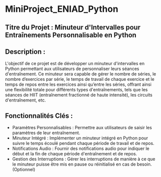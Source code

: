 # MiniProject_ENIAD_Python

## Titre du Projet : Minuteur d'Intervalles pour Entraînements Personnalisable en Python

## Description :
L'objectif de ce projet est de développer un minuteur d'intervalles en Python permettant aux
utilisateurs de personnaliser leurs séances d'entraînement. Ce minuteur sera capable de gérer le
nombre de séries, le nombre d’exercices par série, le temps de travail de chaque exercice et le
temps de repos entre les exercices ainsi qu’entre les séries, offrant ainsi une flexibilité totale pour
différents types d'entraînements, tels que les séances de HIIT (entraînement fractionné de haute
intensité), les circuits d'entraînement, etc.

## Fonctionnalités Clés :
- Paramètres Personnalisables : Permettre aux utilisateurs de saisir les paramètres de leur
entraînement.
- Minuteur Intégré : Implémenter un minuteur intégré en Python pour suivre le temps écoulé
pendant chaque période de travail et de repos.
- Notifications Audio : Fournir des notifications audio pour indiquer le début et la fin de chaque
période d'entraînement et de repos.
- Gestion des Interruptions : Gérer les interruptions de manière à ce que le minuteur puisse être
mis en pause ou réinitialisé en cas de besoin. (Optionnel)
